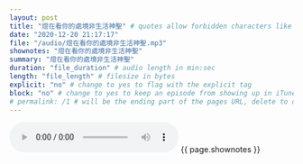 ```yaml
---
layout: post
title: "燈在看你的處境非生活神聖" # quotes allow forbidden characters like the colon
date: "2020-12-20 21:17:17"
file: "/audio/燈在看你的處境非生活神聖.mp3"
shownotes: "燈在看你的處境非生活神聖"
summary: "燈在看你的處境非生活神聖"
duration: "file_duration" # audio length in min:sec
length: "file_length" # filesize in bytes
explicit: "no" # change to yes to flag with the explicit tag
block: "no" # change to yes to keep an episode from showing up in iTunes
# permalink: /1 # will be the ending part of the pages URL, delete to default to the title
---
```


<audio controls>
<source src="{{site.url}}{{site.baseurl}}{{ page.file }}" type="audio/x-mp3">
Your browser does not support the audio element.
</audio>
{{ page.shownotes }}

